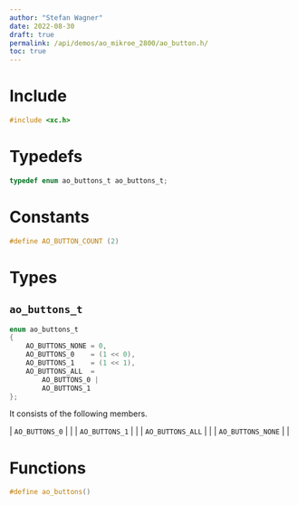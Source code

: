 ```yaml
---
author: "Stefan Wagner"
date: 2022-08-30
draft: true
permalink: /api/demos/ao_mikroe_2800/ao_button.h/
toc: true
---
```


# Include

```c
#include <xc.h>
```

# Typedefs

```c
typedef enum ao_buttons_t ao_buttons_t;
```

# Constants

```c
#define AO_BUTTON_COUNT (2)
```

# Types

## `ao_buttons_t`

```c
enum ao_buttons_t
{
    AO_BUTTONS_NONE = 0,
    AO_BUTTONS_0    = (1 << 0),
    AO_BUTTONS_1    = (1 << 1),
    AO_BUTTONS_ALL  = 
        AO_BUTTONS_0 | 
        AO_BUTTONS_1
};
```

It consists of the following members.

| `AO_BUTTONS_0` | |
| `AO_BUTTONS_1` | |
| `AO_BUTTONS_ALL` | |
| `AO_BUTTONS_NONE` | |

# Functions

```c
#define ao_buttons()
```
